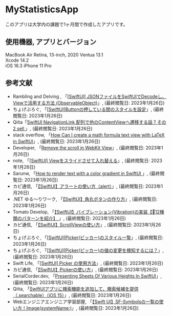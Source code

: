 # MyStatisticsApp
このアプリは大学内の課題で1ヶ月間で作成したアプリです。


## 使用機器, アプリとバージョン
MacBook Air Retina, 13-inch, 2020 Ventua 13.1<br>
Xcode 14.2<br>
iOS 16.3 iPhone 11 Pro



## 参考文献
- Rambling and Delving , 「[[SwiftUI] JSONファイルをSwiftUIでDecodeし、Viewで活用する方法 (ObservableObject)](https://www.harubears.com/ja/tech-ja/swiftui-ja/how-to-decode-json-display-view-observableobject/)」, (最終閲覧日: 2023年1月26日)
- ちょげぶろぐ, 「[[SwiftUI]Buttonの押している間のスタイルを設定](https://www.choge-blog.com/programming/swiftuibuttonispressedstyle/)」, (最終閲覧日: 2023年1月26日)
- Qiita「[SwiftUI NavigationLink 配列で他のContentViewへ遷移する話 ? その2
sell
](https://qiita.com/papassan/items/2ea7d8c0f1b73ab851dc)」, (最終閲覧日: 2023年1月26日)
- stack overflow, 「[How Can I create a math formula text view with LaTeX in SwiftUI](https://stackoverflow.com/questions/65090289/how-can-i-create-a-math-formula-text-view-with-latex-in-swiftui)」, (最終閲覧日: 2023年1月26日)
- Developer, 「[Remove the scroll in WebKit View](https://developer.apple.com/forums/thread/134112)」, (最終閲覧日: 2023年1月26日)
- note, 「[[SwiftUI] Viewをスライドさせて入れ替える](https://note.com/yogox/n/n3893b8f8cecc)」, (最終閲覧日: 2023年1月26日)
- Sarunw, 「[How to render text with a color gradient in SwiftUI
](https://sarunw.com/posts/how-to-render-text-with-color-gradient-in-swiftui/)」, (最終閲覧日: 2023年1月26日)
- カピ通信, 「[【SwiftUI】アラートの使い方（alert）](https://capibara1969.com/3757/)」, (最終閲覧日: 2023年1月26日)
- .NET ゆる〜りワーク, 「[【SwiftUI】角丸ボタンの作り方](https://www.yururiwork.net/archives/1200)」, (最終閲覧日: 2023年1月26日)
- Tomato Develop, 「[【SwiftUI】バイブレーション(Vibration)の実装【12種類のパターンを紹介】
](https://tomato-develop.com/swiftui-vibration-how-to-complement/)」, (最終閲覧日: 2023年1月26日)
- カピ通信, 「[【SwiftUI】ScrollViewの使い方](https://capibara1969.com/2664/)」, (最終閲覧日: 2023年1月26日)
- ちょげぶろぐ, 「[[SwiftUI]Picker(ピッカー)のスタイル一覧](https://www.choge-blog.com/programming/swiftuipickerstylelist/)」, (最終閲覧日: 2023年1月26日)
- ちょげぶろぐ, 「[[SwiftUI]Picker(ピッカー)の値の変更を検知するには？](https://www.choge-blog.com/programming/swiftuipickervalueonchanged/)」, (最終閲覧日: 2023年1月26日)
- Swift Life, 「[[SwiftUI] Picker の使用方法](http://swift.hiros-dot.net/?p=1535)」, (最終閲覧日: 2023年1月26日)
- カピ通信, 「[【SwiftUI】Pickerの使い方](https://capibara1969.com/1684/)」, (最終閲覧日: 2023年1月26日)
- SerialCorder.dev, 「[Presenting Sheets Of Various Heights In SwiftUI](https://serialcoder.dev/text-tutorials/swiftui/presenting-sheets-of-various-heights-in-swiftui/)」, (最終閲覧日: 2023年1月26日)
- Qiita, 「[SwiftUIアプリに検索機能を追加して、検索候補を提供（.searchable）（iOS 15）](https://qiita.com/MaShunzhe/items/0ad7a3e1c15d2a996c9e)」, (最終閲覧日: 2023年1月26日)
- Webエンジニアエンジニア学習部屋, 「[【Swift UI】SF-Symbolsの一覧の使い方！Image(systemName:)](https://tech.amefure.com/swift-sf-symbols)」, (最終閲覧日: 2023年1月26日)
